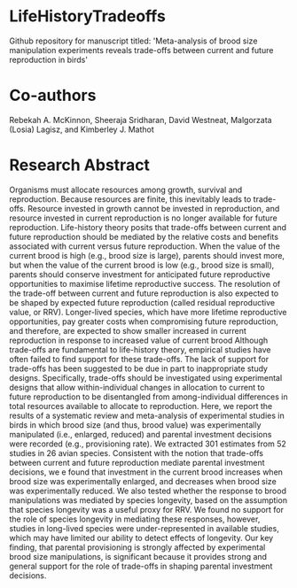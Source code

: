 # LifeHistoryTradeoffs
 
Github repository for manuscript titled: 'Meta-analysis of brood size manipulation experiments reveals trade-offs between current and future reproduction in birds'

# Co-authors
Rebekah A. McKinnon,
Sheeraja Sridharan,
David Westneat,
Malgorzata (Losia) Lagisz, and
Kimberley J. Mathot

# Research Abstract
Organisms must allocate resources among growth, survival and reproduction. Because resources are finite, this inevitably leads to trade-offs. Resource invested in growth cannot be invested in reproduction, and resource invested in current reproduction is no longer available for future reproduction. Life-history theory posits that trade-offs between current and future reproduction should be mediated by the relative costs and benefits associated with current versus future reproduction. When the value of the current brood is high (e.g., brood size is large), parents should invest more, but when the value of the current brood is low (e.g., brood size is small), parents should conserve investment for anticipated future reproductive opportunities to maximise lifetime reproductive success. The resolution of the trade-off between current and future reproduction is also expected to be shaped by expected future reproduction (called residual reproductive value, or RRV). Longer-lived species, which have more lifetime reproductive opportunities, pay greater costs when compromising future reproduction, and therefore, are expected to show smaller increased in current reproduction in response to increased value of current brood Although trade-offs are fundamental to life-history theory, empirical studies have often failed to find support for these trade-offs. The lack of support for trade-offs has been suggested to be due in part to inappropriate study designs. Specifically, trade-offs should be investigated using experimental designs that allow within-individual changes in allocation to current to future reproduction to be disentangled from among-individual differences in total resources available to allocate to reproduction. Here, we report the results of a systematic review and meta-analysis of experimental studies in birds in which brood size (and thus, brood value) was experimentally manipulated (i.e., enlarged, reduced) and parental investment decisions were recorded (e.g., provisioning rate). We extracted 301 estimates from 52 studies in 26 avian species. Consistent with the notion that trade-offs between current and future reproduction mediate parental investment decisions, we e found that investment in the current brood increases when brood size was experimentally enlarged, and decreases when brood size was experimentally reduced. We also tested whether the response to brood manipulations was mediated by species longevity, based on the assumption that species longevity was a useful proxy for RRV. We found no support for the role of species longevity in mediating these responses, however, studies in long-lived species were under-represented in available studies, which may have limited our ability to detect effects of longevity. Our key finding, that parental provisioning is strongly affected by experimental brood size manipulations, is significant because it provides strong and general support for the role of trade-offs in shaping parental investment decisions.
